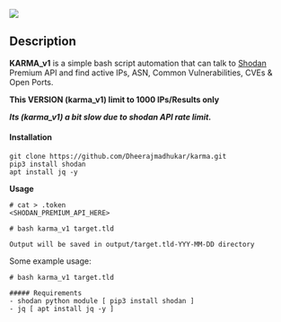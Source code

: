 <a href="https://www.buymeacoffee.com/medheeraj"><img src="https://img.buymeacoffee.com/button-api/?text=Buy me a beer&emoji=🍺&slug=medheeraj&button_colour=FFDD00&font_colour=000000&font_family=Cookie&outline_colour=000000&coffee_colour=ffffff"></a>

## Description
**KARMA_v1**
is a simple bash script automation that can talk to [Shodan](https://shodan.io) Premium API and find active IPs, ASN, Common Vulnerabilities, CVEs &amp; Open Ports. 

**This VERSION (karma_v1) limit to 1000 IPs/Results only**

***Its (karma_v1) a bit slow due to shodan API rate limit.***

#### Installation

```shell
git clone https://github.com/Dheerajmadhukar/karma.git
pip3 install shodan
apt install jq -y
````

**Usage**
```
# cat > .token
<SHODAN_PREMIUM_API_HERE>

# bash karma_v1 target.tld

Output will be saved in output/target.tld-YYY-MM-DD directory
```

Some example usage:

```shell
# bash karma_v1 target.tld

##### Requirements
- shodan python module [ pip3 install shodan ]
- jq [ apt install jq -y ]
